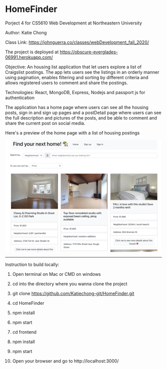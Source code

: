 # HomeFinder

Porject 4 for CS5610 Web Development at Northeastern University

Author: Katie Chong

Class Link: https://johnguerra.co/classes/webDevelopment_fall_2020/

The project is deployed at https://obscure-everglades-06991.herokuapp.com/

Objective: An housing list application that let users explore a list of Craigslist postings. The app lets users see the listings in an orderly manner using pagination, enables filtering and sorting by different criteria and allows registered users to comment and share the postings.

Technologies: React, MongoDB, Express, Nodejs and passport js for authentication

The application has a home page where users can see all the housing posts, sign in and sign up pages and a postDetail page where users can see the full description and pictures of the posts, and be able to comment and share the current post on social media. 

Here's a preview of the home page with a list of housing postings

![image](/preview.png)

----------------------------------------------------------------------

Instruction to build locally:

1. Open terminal on Mac or CMD on windows

2. cd into the directory where you wanna clone the project

3. git clone https://github.com/Katiechong-git/HomeFinder.git

5. cd HomeFinder

6. npm install 

7. npm start

5. cd frontend

6. npm install 

7. npm start

6. Open your browser and go to http://localhost:3000/ 
